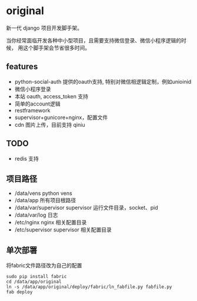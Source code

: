 original
===
新一代 django 项目开发脚手架。

当你经常面临开发各种中小型项目，且需要支持微信登录、微信小程序逻辑的时候，
用这个脚手架会节省很多时间。

features
---
* python-social-auth 提供的oauth支持, 特别对微信相逻辑定制，例如unioinid
* 微信小程序登录
* 本站 oauth, access_token 支持
* 简单的account逻辑
* restframework
* supervisor+gunicore+nginx，配置文件
* cdn 图片上传，目前支持 qiniu


TODO
---
* redis 支持


项目路径
---
* /data/vens  python vens
* /data/app  所有项目根路径
* /data/var/supervisor  supervisor 运行文件目录，socket、pid
* /data/var/log  日志
* /etc/nginx  nginx 相关配置目录
* /etc/supervisor  supervisor  相关配置目录


单次部署
---

将fabric文件路径改为自己的配置

    sudo pip install fabric
    cd /data/app/original
    ln -s /data/app/original/deploy/fabric/ln_fabfile.py fabfile.py
    fab deploy
